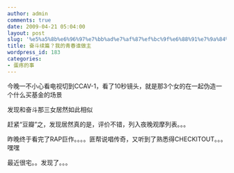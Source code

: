 ```yaml
---
author: admin
comments: true
date: 2009-04-21 05:04:00
layout: post
slug: '%e5%a5%8b%e6%96%97%e7%bb%ad%e7%af%87%ef%bc%9f%e6%88%91%e7%9a%84%e9%9d%92%e6%98%a5%e8%b0%81%e5%81%9a%e4%b8%bb'
title: 奋斗续篇？我的青春谁做主
wordpress_id: 183
categories:
- 蛋疼的事
---
```


今晚一不小心看电视切到CCAV-1，看了10秒镜头，就是那3个女的在一起伪造一个什么买基金的场景  
  
发现和奋斗那三女居然如此相似  
  
赶紧“豆瓣”之，发现居然真的是，评价不错，列入夜晚观摩列表。。。  
  
昨晚终于看完了RAP巨作。。。。匪帮说唱传奇，又听到了熟悉得CHECKITOUT。。。嘿嘿  
  
最近很宅。。发现了。。。  

